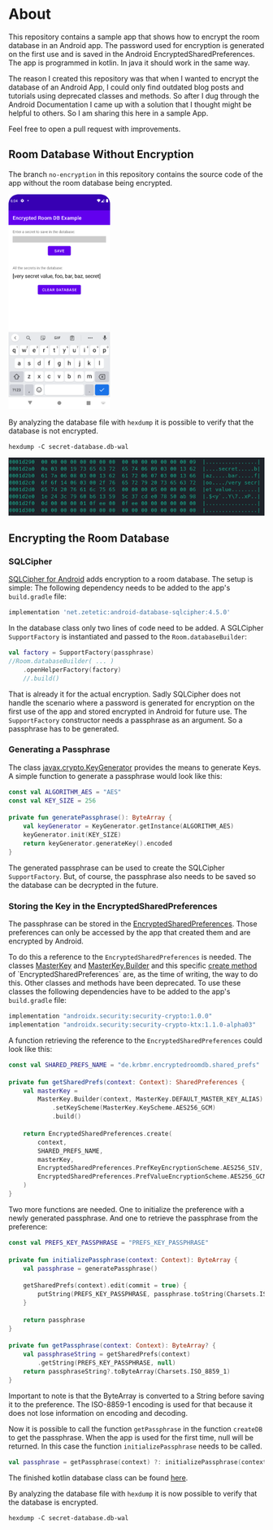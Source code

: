 # About
This repository contains a sample app that shows how to encrypt the room database in an Android app.
The password used for encryption is generated on the first use
and is saved in the Android EncryptedSharedPreferences.
The app is programmed in kotlin. In java it should work in the same way.

The reason I created this repository was
that when I wanted to encrypt the database of an Android App,
I could only find outdated blog posts and tutorials using deprecated classes and methods.
So after I dug through the Android Documentation
I came up with a solution that I thought might be helpful to others.
So I am sharing this here in a sample App.

Feel free to open a pull request with improvements.

## Room Database Without Encryption
The branch `no-encryption` in this repository contains the source code of the app
without the room database being encrypted.

<img src="screenshots/screenshot_app.png" width="200"/>

By analyzing the database file with `hexdump` it is possible to verify that the database is not encrypted.
```shell
hexdump -C secret-database.db-wal
```

![](screenshots/screenshot_hex_not_encrypted.png)

## Encrypting the Room Database
### SQLCipher
[SQLCipher for Android](https://github.com/sqlcipher/android-database-sqlcipher)
adds encryption to a room database. The setup is simple:
The following dependency needs to be added to the app's `build.gradle` file:
```groovy
implementation 'net.zetetic:android-database-sqlcipher:4.5.0'
```
In the database class only two lines of code need to be added.
A SGLCipher `SupportFactory` is instantiated and passed to the `Room.databaseBuilder`:
```kotlin
val factory = SupportFactory(passphrase)
//Room.databaseBuilder( ... )
    .openHelperFactory(factory)
    //.build()
```
That is already it for the actual encryption.
Sadly SQLCipher does not handle the scenario
where a password is generated for encryption on the first use of the app
and stored encrypted in Android for future use.
The `SupportFactory` constructor needs a passphrase as an argument.
So a passphrase has to be generated.

### Generating a Passphrase
The class [javax.crypto.KeyGenerator](https://developer.android.com/reference/javax/crypto/KeyGenerator)
provides the means to generate Keys. A simple function to generate a passphrase would look like this:
```kotlin
const val ALGORITHM_AES = "AES"
const val KEY_SIZE = 256

private fun generatePassphrase(): ByteArray {
    val keyGenerator = KeyGenerator.getInstance(ALGORITHM_AES)
    keyGenerator.init(KEY_SIZE)
    return keyGenerator.generateKey().encoded
}
```
The generated passphrase can be used to create the SQLCipher `SupportFactory`.
But, of course, the passphrase also needs to be saved so the database can be decrypted in the future.

### Storing the Key in the EncryptedSharedPreferences
The passphrase can be stored in the
[EncryptedSharedPreferences](https://developer.android.com/reference/androidx/security/crypto/EncryptedSharedPreferences).
Those preferences can only be accessed by the app that created them and are encrypted by Android.

To do this a reference to the `EncryptedSharedPreferences` is needed. The classes
[MasterKey](https://developer.android.com/reference/androidx/security/crypto/MasterKey)
and [MasterKey.Builder](https://developer.android.com/reference/androidx/security/crypto/MasterKey.Builder)
and this specific [create method](https://developer.android.com/reference/androidx/security/crypto/EncryptedSharedPreferences#create(android.content.Context,%20java.lang.String,%20androidx.security.crypto.MasterKey,%20androidx.security.crypto.EncryptedSharedPreferences.PrefKeyEncryptionScheme,%20androidx.security.crypto.EncryptedSharedPreferences.PrefValueEncryptionScheme))
of `EncryptedSharedPreferences` are, as the time of writing, the way to do this.
Other classes and methods have been deprecated.
To use these classes the following dependencies have to be added to the app's `build.gradle` file:
```groovy
implementation "androidx.security:security-crypto:1.0.0"
implementation "androidx.security:security-crypto-ktx:1.1.0-alpha03"
```

A function retrieving the reference to the `EncryptedSharedPreferences` could look like this:
```kotlin
const val SHARED_PREFS_NAME = "de.krbmr.encryptedroomdb.shared_prefs"

private fun getSharedPrefs(context: Context): SharedPreferences {
    val masterKey =
        MasterKey.Builder(context, MasterKey.DEFAULT_MASTER_KEY_ALIAS)
            .setKeyScheme(MasterKey.KeyScheme.AES256_GCM)
            .build()

    return EncryptedSharedPreferences.create(
        context,
        SHARED_PREFS_NAME,
        masterKey,
        EncryptedSharedPreferences.PrefKeyEncryptionScheme.AES256_SIV,
        EncryptedSharedPreferences.PrefValueEncryptionScheme.AES256_GCM
    )
}
```
Two more functions are needed. One to initialize the preference with a newly generated passphrase.
And one to retrieve the passphrase from the preference:
```kotlin
const val PREFS_KEY_PASSPHRASE = "PREFS_KEY_PASSPHRASE"

private fun initializePassphrase(context: Context): ByteArray {
    val passphrase = generatePassphrase()

    getSharedPrefs(context).edit(commit = true) {
        putString(PREFS_KEY_PASSPHRASE, passphrase.toString(Charsets.ISO_8859_1))
    }

    return passphrase
}

private fun getPassphrase(context: Context): ByteArray? {
    val passphraseString = getSharedPrefs(context)
        .getString(PREFS_KEY_PASSPHRASE, null)
    return passphraseString?.toByteArray(Charsets.ISO_8859_1)
}
```
Important to note is that the ByteArray is converted to a String before saving it to the preference.
The ISO-8859-1 encoding is used for that because it does not lose information on encoding and decoding.

Now it is possible to call the function `getPassphrase`
in the function `createDB` to get the passphrase.
When the app is used for the first time, null will be returned.
In this case the function `initializePassphrase` needs to be called.
```kotlin
val passphrase = getPassphrase(context) ?: initializePassphrase(context)
```

The finished kotlin database class can be found [here](app/src/main/java/de/krbmr/encryptedroomdb/database/SecretDatabase.kt).

By analyzing the database file with `hexdump` it is now possible to verify that the database is encrypted.
```shell
hexdump -C secret-database.db-wal
```
